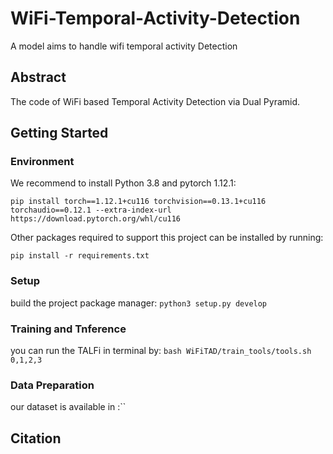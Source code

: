 # WiFi-Temporal-Activity-Detection
A model aims to handle wifi temporal activity Detection

## Abstract
The code of WiFi based Temporal Activity Detection via Dual Pyramid.

## Getting Started

### Environment



We recommend to install Python 3.8 and pytorch 1.12.1: 

`pip install torch==1.12.1+cu116 torchvision==0.13.1+cu116 torchaudio==0.12.1 --extra-index-url https://download.pytorch.org/whl/cu116`

Other packages required to support this project can be installed by running:

`pip install -r requirements.txt`

### Setup

build the project package manager: `python3 setup.py develop`

### Training and Tnference
you can run the TALFi in terminal by: `bash WiFiTAD/train_tools/tools.sh 0,1,2,3`

### Data Preparation
our dataset is available in :``

## Citation
